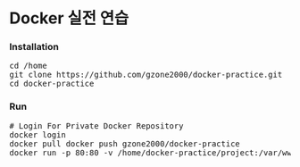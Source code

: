 # Docker 실전 연습 
### Installation
<pre>
cd /home
git clone https://github.com/gzone2000/docker-practice.git
cd docker-practice
</pre> 
### Run
<pre>
# Login For Private Docker Repository
docker login
docker pull docker push gzone2000/docker-practice
docker run -p 80:80 -v /home/docker-practice/project:/var/www/html gzone2000/docker-practice
</pre>
